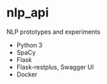 # nlp_api 

NLP prototypes and experiments 

* Python 3
* SpaCy
* Flask
* Flask-restplus, Swagger UI
* Docker
